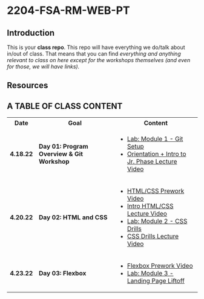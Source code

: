 # 2204-FSA-RM-WEB-PT

## Introduction

This is your **class repo**. This repo will have everything we do/talk about in/out of class. That means that you can find _everything and anything relevant to class on here except for the workshops themselves (and even for those, we will have links)._

## Resources



## A TABLE OF CLASS CONTENT

<table>
  <tr>
    <th style="width: 60px;"> Date </th>
    <th style="width: 300px;"> Goal </th>
    <th style="width: 300px;"> Content </th>
  </tr>
  <tr>
    <td><b>4.18.22</b></td>
    <td><b>Day 01: Program Overview & Git Workshop</b></td>
    <td>
      <ul>
        <li>
          <a href='https://fullstack.instructure.com/courses/248/pages/vanilla-dom-module-1-git-setup-common-configurations?module_item_id=60901'>Lab: Module 1 - Git Setup</a>
        </li>
        <li>
          <a href='https://fullstack-cdn.p1.engageli-prod.com/fullstackacademy/recorder/web-development(038bd)/1650321306031/Web-Development(038bd)---2022-04-19T01-44-21-426Z/MP4/Web-Development(038bd)---2022-04-19T01-44-21-426Z.mp4'>Orientation + Intro to Jr. Phase Lecture Video</a>
        </li>
      </ul>
    </td>
  </tr>
  <tr>
    <td><b>4.20.22</b></td>
    <td><b>Day 02: HTML and CSS</b></td>
    <td>
      <ul>
        <li>
          <a href='https://www.youtube.com/watch?v=qvLGTDYrU9U'>HTML/CSS Prework Video</a>
        </li>
        <li>
          <a href=''> Intro HTML/CSS Lecture Video</a>
        </li>
        <li>
          <a href='https://fullstack.instructure.com/courses/248/pages/vanilla-dom-module-2-getting-started-introduction?module_item_id=60907'>Lab: Module 2 - CSS Drills</a>
        </li>
        <li>
          <a href=''>CSS Drills Lecture Video</a>
        </li>
      </ul>
    </td>
  </tr>
  <tr>
    <td><b>4.23.22</b></td>
    <td><b>Day 03: Flexbox</b></td>
    <td>
      <ul>
        <li>
          <a href='https://www.youtube.com/watch?v=eABErdO3h28'>Flexbox Prework Video</a>
        </li>
        <li>
          <a href='https://fullstack.instructure.com/courses/248/pages/vanilla-dom-module-3-getting-started-goal?module_item_id=60910'>Lab: Module 3 - Landing Page Liftoff</a>
        </li>
      </ul>
    </td>
  </tr>
</table>


